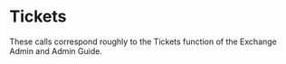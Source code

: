 # Tickets

These calls correspond roughly to the Tickets function of the Exchange Admin and Admin Guide.
